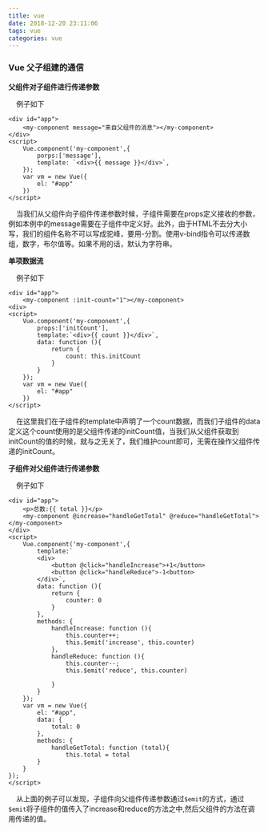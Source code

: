 ```yaml
---
title: vue
date: 2018-12-20 23:11:06
tags: vue
categories: vue
---
```

### Vue 父子组建的通信

**父组件对子组件进行传递参数**

&nbsp;&nbsp;&nbsp;&nbsp;例子如下
```
<div id="app">
	<my-component message="来自父组件的消息"></my-component>
</div>
<script>
	Vue.component('my-component',{
		porps:['message'],
		template: `<div>{{ message }}</div>`,
	});
	var vm = new Vue({
		el: "#app"
	})
</script>
```
<!--more -->

&nbsp;&nbsp;&nbsp;&nbsp;当我们从父组件向子组件传递参数时候，子组件需要在props定义接收的参数，例如本例中的message需要在子组件中定义好。此外，由于HTML不去分大小写，我们的组件名称不可以写成驼峰，要用-分割。使用v-bind指令可以传递数组，数字，布尔值等。如果不用的话，默认为字符串。

**单项数据流**

&nbsp;&nbsp;&nbsp;&nbsp;例子如下
```
<div id="app">
	<my-component :init-count="1"></my-component>
<div>
<script>
	Vue.component('my-component',{
		props:['initCount'],
		template:`<div>{{ count }}</div>`,
		data: function (){
			return {
				count: this.initCount
			}
		}
	});
	var vm = new Vue({
		el: "#app"	
	})
</script>
```
&nbsp;&nbsp;&nbsp;&nbsp;在这里我们在子组件的template中声明了一个count数据，而我们子组件的data定义这个count使用的是父组件传递的initCount值，当我们从父组件获取到initCount的值的时候，就与之无关了，我们维护count即可，无需在操作父组件传递的initCount。

**子组件对父组件进行传递参数**

&nbsp;&nbsp;&nbsp;&nbsp;例子如下
```
<div id="app">
	<p>总数:{{ total }}</p>
	<my-component @increase="handleGetTotal" @reduce="handleGetTotal"></my-component>
</div>
<script>
	Vue.component('my-component',{
		template:`
		<div>
			<button @click="handleIncrease">+1</button>
			<button @click="handleReduce">-1<button>
		</div>`,
		data: function (){
			return {
				counter: 0	
			}
		},
		methods: {
			handleIncrease: function (){
				this.counter++;
				this.$emit('increase', this.counter)
			},
			handleReduce: function (){
				this.counter--;
				this.$emit('reduce', this.counter)
	
	        }
		}
	});
	var vm = new Vue({
		el: "#app",
		data: {
			total: 0
		},
		methods: {
			handleGetTotal: function (total){
				this.total = total
		}
	}
});
</script>
```
&nbsp;&nbsp;&nbsp;&nbsp;从上面的例子可以发现，子组件向父组件传递参数通过``$emit``的方式，通过``$emit``将子组件的值传入了increase和reduce的方法之中,然后父组件的方法在调用传递的值。
